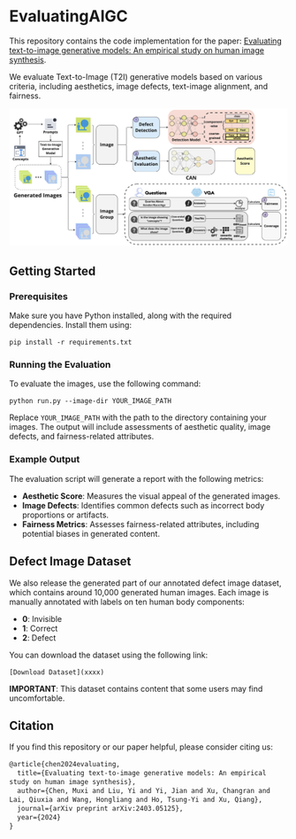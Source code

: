 # EvaluatingAIGC

This repository contains the code implementation for the paper: [Evaluating text-to-image generative models: An empirical study on human image synthesis](https://arxiv.org/pdf/2403.05125). 

We evaluate Text-to-Image (T2I) generative models based on various criteria, including aesthetics, image defects, text-image alignment, and fairness.

![Evaluation Flow](asset/flow.png)

## Getting Started

### Prerequisites
Make sure you have Python installed, along with the required dependencies. Install them using:
```
pip install -r requirements.txt
```

### Running the Evaluation
To evaluate the images, use the following command:
```
python run.py --image-dir YOUR_IMAGE_PATH
```
Replace `YOUR_IMAGE_PATH` with the path to the directory containing your images. The output will include assessments of aesthetic quality, image defects, and fairness-related attributes.

### Example Output
The evaluation script will generate a report with the following metrics:
- **Aesthetic Score**: Measures the visual appeal of the generated images.
- **Image Defects**: Identifies common defects such as incorrect body proportions or artifacts.
- **Fairness Metrics**: Assesses fairness-related attributes, including potential biases in generated content.

## Defect Image Dataset
We also release the generated part of our annotated defect image dataset, which contains around 10,000 generated human images. Each image is manually annotated with labels on ten human body components:
- **0**: Invisible
- **1**: Correct
- **2**: Defect

You can download the dataset using the following link:
```
[Download Dataset](xxxx)
```

**IMPORTANT**: This dataset contains content that some users may find uncomfortable.

## Citation
If you find this repository or our paper helpful, please consider citing us:
```
@article{chen2024evaluating,
  title={Evaluating text-to-image generative models: An empirical study on human image synthesis},
  author={Chen, Muxi and Liu, Yi and Yi, Jian and Xu, Changran and Lai, Qiuxia and Wang, Hongliang and Ho, Tsung-Yi and Xu, Qiang},
  journal={arXiv preprint arXiv:2403.05125},
  year={2024}
}
```